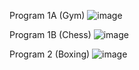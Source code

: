 Program 1A (Gym)
![image](https://github.com/user-attachments/assets/9ac72a43-bac8-4e76-9069-4e96f82b0ce6)

Program 1B (Chess)
![image](https://github.com/user-attachments/assets/612befaf-1d36-42ac-ac10-00487de44055)

Program 2 (Boxing)
![image](https://github.com/user-attachments/assets/4f345aae-5aef-415f-a46d-546e48c5181f)
